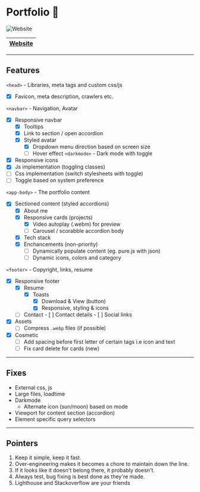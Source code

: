# Portfolio 📁 

<img alt="Website" src="https://img.shields.io/website?down_message=Down&label=Website&up_message=Up&url=https://blacksmithop.github.io/Portfolio/">

| [Website](https://blacksmithop.github.io/Portfolio/) |
| ---------------------------------------------------- |

---
## Features 

 `<head>` - Libraries, meta tags and custom css/js
- [x] Favicon, meta description, crawlers etc.
  
`<navbar>` - Navigation, Avatar
  - [x] Responsive navbar
    - [x] Tooltips
    - [x] Link to section / open accordion
    - [x] Styled avatar
      - [x] Dropdown menu direction based on screen size
      - [ ] Hover effect
`<darkmode>` - Dark mode with toggle
  - [x] Responsive icons
  - [x] Js implementation (toggling classes)
  - [ ] Css implementation (switch stylesheets with toggle)
  - [ ] Toggle based on system preference

`<app-body>` - The portfolio content
- [x] Sectioned content (styled accordions)
  - [x] About me
  - [x] Responsive cards (projects)
    - [x] Video autoplay (.webm) for preview
    - [ ] Carousel / scorabble accordion body
  - [x] Tech stack
  - [x] Enchancements (non-priority)
    - [ ] Dynamically populate content (eg. pure.js with json)
    - [ ] Dynamic icons, colors and category

`<footer>` - Copyright, links, resume
- [x] Responsive footer
    - [x] Resume
      - [x] Toasts
          - [x] Download & View (button)
          - [x] Responsive, styling & icons
    -  [ ] Contact
          - [ ] Contact details
          - [ ] Social links 

- [x] Assets
  - [ ] Compress `.webp` files (if possible)
- [x] Cosmetic
  - [ ] Add spacing before first letter of certain tags i.e icon and text 
  - [ ] Fix card delete for cards (new)

---
## Fixes
* External css, js
* Large files, loadtime
* Darkmode
  * Alternate icon (sun/moon) based on mode
* Viewport for content section (accordion)
* Element specific query selectors

---
## Pointers
1) Keep it simple, keep it fast.
2) Over-engineering makes it becomes a chore to maintain down the line.
3) If it looks like it doesn't belong there, it probably doesn't.
4) Always test, bug fixing is best done as they're made.
5) Lighthouse and Stackoverflow are your friends

